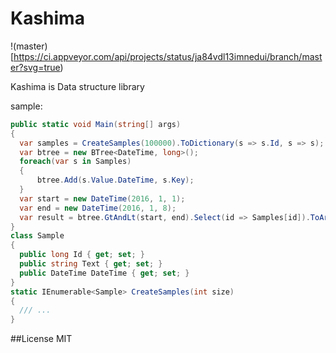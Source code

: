 Kashima
===
!(master)[https://ci.appveyor.com/api/projects/status/ja84vdl13imnedui/branch/master?svg=true)

Kashima is Data structure library

sample:  
```cs
public static void Main(string[] args)
{
  var samples = CreateSamples(100000).ToDictionary(s => s.Id, s => s);
  var btree = new BTree<DateTime, long>();
  foreach(var s in Samples)
  {
      btree.Add(s.Value.DateTime, s.Key);
  }
  var start = new DateTime(2016, 1, 1);
  var end = new DateTime(2016, 1, 8);
  var result = btree.GtAndLt(start, end).Select(id => Samples[id]).ToArray();
}
class Sample
{
  public long Id { get; set; }
  public string Text { get; set; }
  public DateTime DateTime { get; set; }
}
static IEnumerable<Sample> CreateSamples(int size)
{
  /// ...
}
```


##License
MIT
